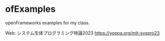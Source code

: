 # ofExamples

openFrameworks examples for my class.

Web: システム生体プログラミング特論2023 https://yoppa.org/mit-syspro23
